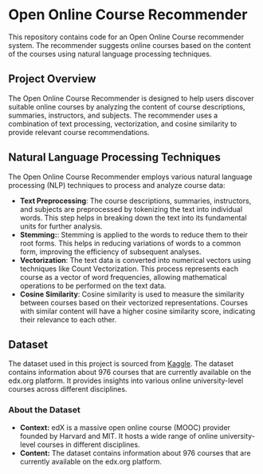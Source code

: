 # Open Online Course Recommender

This repository contains code for an Open Online Course recommender system. The recommender suggests online courses based on the content of the courses using natural language processing techniques.

## Project Overview

The Open Online Course Recommender is designed to help users discover suitable online courses by analyzing the content of course descriptions, summaries, instructors, and subjects. The recommender uses a combination of text processing, vectorization, and cosine similarity to provide relevant course recommendations.

## Natural Language Processing Techniques

The Open Online Course Recommender employs various natural language processing (NLP) techniques to process and analyze course data:

* **Text Preprocessing**: The course descriptions, summaries, instructors, and subjects are preprocessed by tokenizing the text into individual words. This step helps in breaking down the text into its fundamental units for further analysis.
* **Stemming:**: Stemming is applied to the words to reduce them to their root forms. This helps in reducing variations of words to a common form, improving the efficiency of subsequent analyses.
* **Vectorization**: The text data is converted into numerical vectors using techniques like Count Vectorization. This process represents each course as a vector of word frequencies, allowing mathematical operations to be performed on the text data.
* **Cosine Similarity**: Cosine similarity is used to measure the similarity between courses based on their vectorized representations. Courses with similar content will have a higher cosine similarity score, indicating their relevance to each other.

## Dataset
The dataset used in this project is sourced from [Kaggle](https://www.kaggle.com/datasets/imuhammad/edx-courses). The dataset contains information about 976 courses that are currently available on the edx.org platform. It provides insights into various online university-level courses across different disciplines.

### About the Dataset
* **Context:** edX is a massive open online course (MOOC) provider founded by Harvard and MIT. It hosts a wide range of online university-level courses in different disciplines.
* **Content:** The dataset contains information about 976 courses that are currently available on the edx.org platform.
